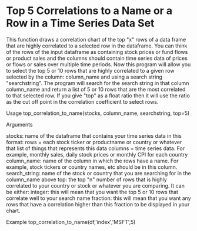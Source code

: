 ﻿# Top 5 Correlations to a Name or a Row in a Time Series Data Set

This function draws a correlation chart of the top "x" rows of a data frame that are highly correlated to a selected row in the dataframe. You can think of the rows of the input dataframe as containing stock prices or fund flows or product sales and the columns     should contain time series data of prices or flows or sales over multiple time periods. Now this program will allow you to select the top 5 or 10 rows that are highly correlated to a given row selected by the column: column_name and using a search string "searchstring". The    program will search for the search string in that column column_name and return a list of 5 or 10 rows that are the most correlated to that selected row. If you give "top" as a float ratio then it will use the ratio as the cut off point in the correlation coefficient to select rows.
     
Usage
    top_correlation_to_name(stocks, column_name, searchstring, top=5)

Arguments 

stocks: name of the dataframe that contains your time series data in this format: 
     rows = each stock ticker or productname or country or whatever that list of things that represents this data
     columns = time series data. For example, monthly sales, daily stock prices or monthly CPI for each country
column_name: name of the column in which the rows have a name. For example, stock tickers or country names, etc should be in this column.
search_string: name of the stock or country that you are searching for in the column_name above
top: the top "n" number of rows that is highly correlated to your country or stock or whatever you are comparing. It can be either:
    integer: this will mean that you want the top 5 or 10 rows that correlate well to your search name
    fraction: this will mean that you want any rows that have a correlation higher than this fraction to be displayed in your chart.

Example
    top_correlation_to_name(df,'index','MSFT',5)
